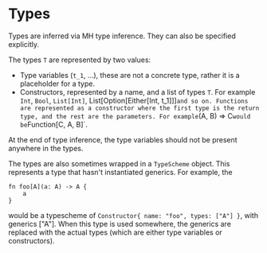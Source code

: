 # Types

Types are inferred via MH type inference.
They can also be specified explicitly.

The types `T` are represented by two values:
- Type variables (`t_1`, ...), these are not a concrete type, rather it is a placeholder for a type.
- Constructors, represented by a name, and a list of types `T`.
For example `Int`, `Bool`, `List[Int]`, List[Option[Either[Int, t_1]]]` and so on.
Functions are represented as a constructor where the first type is the return type, and the rest are the parameters.
For example `(A, B) => C` would be `Function[C, A, B]`. 

At the end of type inference, the type variables should not be present anywhere in the types.

The types are also sometimes wrapped in a `TypeScheme` object.
This represents a type that hasn't instantiated generics.
For example, the
```
fn foo[A](a: A) -> A {
    a
}
```
would be a typescheme of `Constructor{ name: "foo", types: ["A"] }`, with generics ["A"].
When this type is used somewhere, the generics are replaced with the actual types (which are either type variables or constructors).
